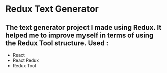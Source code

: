 # Redux Text Generator
 
## The text generator project I made using Redux. It helped me to improve myself in terms of using the Redux Tool structure. Used :
* React
* React Redux
* Redux Tool
